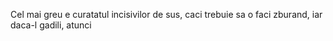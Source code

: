 Cel mai greu e curatatul incisivilor de sus, caci trebuie sa o faci zburand, iar daca-l gadili, atunci
